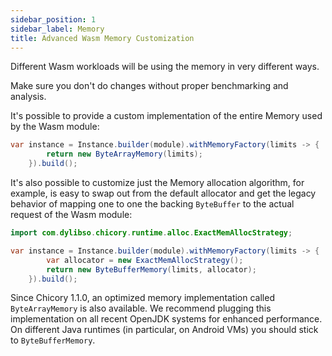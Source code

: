 ```yaml
---
sidebar_position: 1
sidebar_label: Memory
title: Advanced Wasm Memory Customization
---
```

<!--
```java
//DEPS com.dylibso.chicory:docs-lib:999-SNAPSHOT
//DEPS com.dylibso.chicory:runtime:999-SNAPSHOT

docs.FileOps.copyFromWasmCorpus("count_vowels.rs.wasm", "count_vowels.rs.wasm");

System.setOut(new PrintStream(
  new BufferedOutputStream(
    new FileOutputStream("docs/examples/rust.md.result"))));

import com.dylibso.chicory.wasm.Parser;
import com.dylibso.chicory.runtime.Instance;
import com.dylibso.chicory.runtime.ByteArrayMemory;
import com.dylibso.chicory.runtime.ByteBufferMemory;

var module = Parser.parse(new File("count_vowels.rs.wasm"));
```
-->

Different Wasm workloads will be using the memory in very different ways.

Make sure you don't do changes without proper benchmarking and analysis.

It's possible to provide a custom implementation of the entire Memory used by the Wasm module:

```java
var instance = Instance.builder(module).withMemoryFactory(limits -> {
        return new ByteArrayMemory(limits);
    }).build();
```

It's also possible to customize just the Memory allocation algorithm, for example, is easy to swap out from the default allocator and get the legacy behavior of mapping one to one the backing `ByteBuffer` to the actual request of the Wasm module:

```java
import com.dylibso.chicory.runtime.alloc.ExactMemAllocStrategy;

var instance = Instance.builder(module).withMemoryFactory(limits -> {
        var allocator = new ExactMemAllocStrategy();
        return new ByteBufferMemory(limits, allocator);
    }).build();
```

<!--
```java
docs.FileOps.writeResult("docs/advanced", "memory.md.result", "empty");
```
-->

Since Chicory 1.1.0, an optimized memory implementation called
`ByteArrayMemory` is also available. We recommend plugging this 
implementation on all recent OpenJDK systems for enhanced performance. 
On different Java runtimes (in particular, on Android VMs) 
you should stick to `ByteBufferMemory`.
